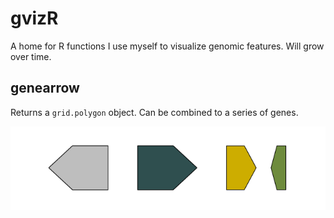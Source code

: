 # gvizR
A home for R functions I use myself to visualize genomic features. Will grow over time.

## genearrow
Returns a `grid.polygon` object. Can be combined to a series of genes. 
<p align="center">
<img src="./img/genearrow.png" width:"50%">
</p>
